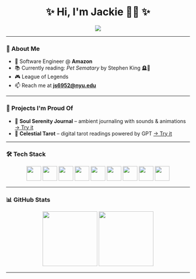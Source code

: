 <h1 align="center">✨ Hi, I'm Jackie 👩‍💻 ✨ </h1>

<p align="center">
  <a href="https://www.dev-jackie.my" target="_blank">
    <img src="https://img.shields.io/badge/🔗 View My Portfolio-1C2541?style=for-the-badge&logo=google-chrome&logoColor=white&labelColor=0B132B" />
  </a>
</p>

---

### 💼 About Me

- 🧠 Software Engineer @ **Amazon**
- 📚 Currently reading: *Pet Sematary* by Stephen King 🪦📖
- 🎮 League of Legends
- 📫 Reach me at **js6952@nyu.edu**

---

### 🌟 Projects I'm Proud Of

- 🌿 **Soul Serenity Journal** – ambient journaling with sounds & animations [→ Try it](https://soul-serenity-journal-app.vercel.app/)
- 🔮 **Celestial Tarot** – digital tarot readings powered by GPT [→ Try it](https://jackie3668.github.io/celestial-tarot-2.0/)

---

### 🛠️ Tech Stack

<p align="center">
  <img src="https://cdn.jsdelivr.net/gh/devicons/devicon/icons/react/react-original.svg" width="40" height="40"/>
  <img src="https://cdn.jsdelivr.net/gh/devicons/devicon/icons/html5/html5-original.svg" width="40" height="40"/>
  <img src="https://cdn.jsdelivr.net/gh/devicons/devicon/icons/css3/css3-original.svg" width="40" height="40"/>
  <img src="https://cdn.jsdelivr.net/gh/devicons/devicon/icons/javascript/javascript-original.svg" width="40" height="40"/>
  <img src="https://cdn.jsdelivr.net/gh/devicons/devicon/icons/mongodb/mongodb-original.svg" width="40" height="40"/>
  <img src="https://cdn.jsdelivr.net/gh/devicons/devicon/icons/python/python-original.svg" width="40" height="40"/>
  <img src="https://cdn.jsdelivr.net/gh/devicons/devicon/icons/java/java-original.svg" width="40" height="40"/>
  <img src="https://cdn.jsdelivr.net/gh/devicons/devicon/icons/figma/figma-original.svg" width="40" height="40"/>
  <img src="https://cdn.jsdelivr.net/gh/devicons/devicon/icons/firebase/firebase-plain.svg" width="40" height="40"/>
</p>

---

### 📊 GitHub Stats

<p align="center">
  <img src="https://github-readme-stats.vercel.app/api?username=jackie3668&show_icons=true&theme=tokyonight&hide_title=true" height="150"/>
  <img src="https://github-readme-stats.vercel.app/api/top-langs/?username=jackie3668&layout=compact&theme=tokyonight" height="150"/>
</p>

---
